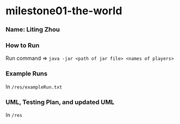 # milestone01-the-world


### Name: Liting Zhou

### How to Run
Run command => `java -jar <path of jar file> <names of players>`

### Example Runs
In `/res/exampleRun.txt`

### UML, Testing Plan, and updated UML
In `/res`